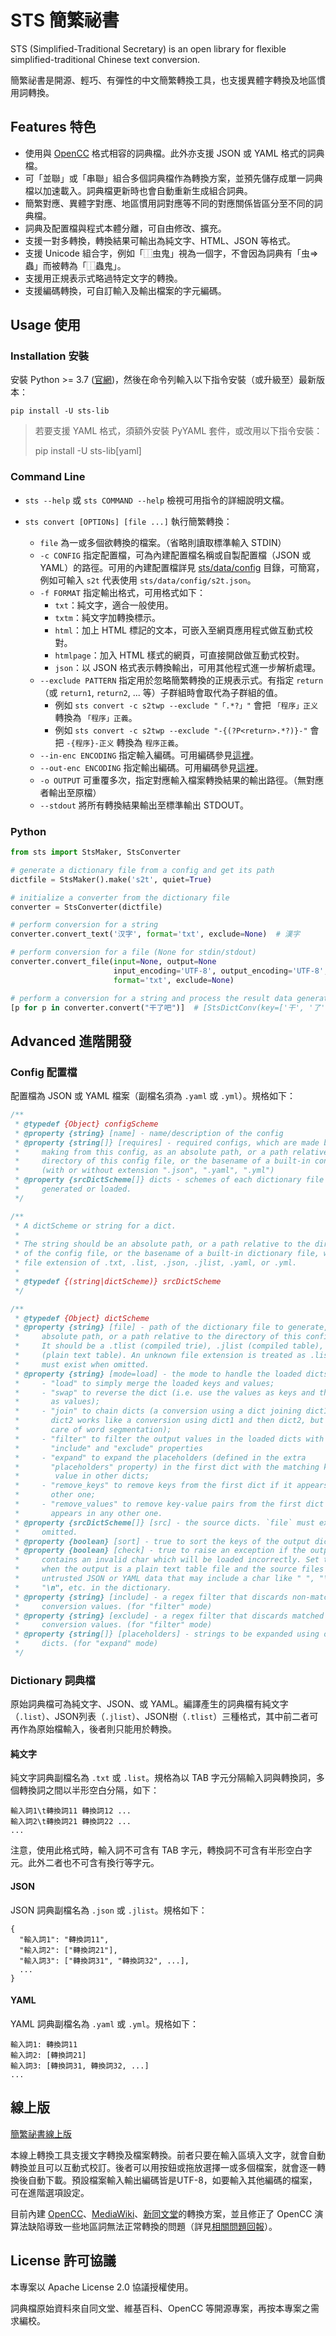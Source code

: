 # STS 簡繁祕書

STS (Simplified-Traditional Secretary) is an open library for flexible simplified-traditional Chinese text conversion.

簡繁祕書是開源、輕巧、有彈性的中文簡繁轉換工具，也支援異體字轉換及地區慣用詞轉換。


## Features 特色

* 使用與 [OpenCC](https://github.com/BYVoid/OpenCC) 格式相容的詞典檔。此外亦支援 JSON 或 YAML 格式的詞典檔。
* 可「並聯」或「串聯」組合多個詞典檔作為轉換方案，並預先儲存成單一詞典檔以加速載入。詞典檔更新時也會自動重新生成組合詞典。
* 簡繁對應、異體字對應、地區慣用詞對應等不同的對應關係皆區分至不同的詞典檔。
* 詞典及配置檔與程式本體分離，可自由修改、擴充。
* 支援一對多轉換，轉換結果可輸出為純文字、HTML、JSON 等格式。
* 支援 Unicode 組合字，例如「⿰虫鬼」視為一個字，不會因為詞典有「虫=>蟲」而被轉為「⿰蟲鬼」。
* 支援用正規表示式略過特定文字的轉換。
* 支援編碼轉換，可自訂輸入及輸出檔案的字元編碼。


## Usage 使用

### Installation 安裝

安裝 Python >= 3.7 ([官網](https://www.python.org/))，然後在命令列輸入以下指令安裝（或升級至）最新版本：

    pip install -U sts-lib

> 若要支援 YAML 格式，須額外安裝 PyYAML 套件，或改用以下指令安裝：
>
>    pip install -U sts-lib[yaml]

### Command Line

* `sts --help` 或 `sts COMMAND --help` 檢視可用指令的詳細說明文檔。

* `sts convert [OPTIONs] [file ...]` 執行簡繁轉換：
  * `file` 為一或多個欲轉換的檔案。（省略則讀取標準輸入 STDIN）
  * `-c CONFIG` 指定配置檔，可為內建配置檔名稱或自製配置檔（JSON 或 YAML）的路徑。可用的內建配置檔詳見 [sts/data/config](https://github.com/danny0838/sts-lib/tree/master/sts/data/config) 目錄，可簡寫，例如可輸入 `s2t` 代表使用 `sts/data/config/s2t.json`。
  * `-f FORMAT` 指定輸出格式，可用格式如下：
    * `txt`：純文字，適合一般使用。
    * `txtm`：純文字加轉換標示。
    * `html`：加上 HTML 標記的文本，可嵌入至網頁應用程式做互動式校對。
    * `htmlpage`：加入 HTML 樣式的網頁，可直接開啟做互動式校對。
    * `json`：以 JSON 格式表示轉換輸出，可用其他程式進一步解析處理。
  * `--exclude PATTERN` 指定用於忽略簡繁轉換的正規表示式。有指定 `return`（或 `return1`, `return2`, ... 等）子群組時會取代為子群組的值。
    * 例如 `sts convert -c s2twp --exclude "「.*?」"` 會把 `「程序」正义` 轉換為 `「程序」正義`。
    * 例如 `sts convert -c s2twp --exclude "-{(?P<return>.*?)}-"` 會把 `-{程序}-正义` 轉換為 `程序正義`。
  * `--in-enc ENCODING` 指定輸入編碼。可用編碼參見[這裡](https://docs.python.org/3/library/codecs.html#standard-encodings)。
  * `--out-enc ENCODING` 指定輸出編碼。可用編碼參見[這裡](https://docs.python.org/3/library/codecs.html#standard-encodings)。
  * `-o OUTPUT` 可重覆多次，指定對應輸入檔案轉換結果的輸出路徑。（無對應者輸出至原檔）
  * `--stdout` 將所有轉換結果輸出至標準輸出 STDOUT。

### Python

```python
from sts import StsMaker, StsConverter

# generate a dictionary file from a config and get its path
dictfile = StsMaker().make('s2t', quiet=True)

# initialize a converter from the dictionary file
converter = StsConverter(dictfile)

# perform conversion for a string
converter.convert_text('汉字', format='txt', exclude=None)  # 漢字

# perform conversion for a file (None for stdin/stdout)
converter.convert_file(input=None, output=None
                       input_encoding='UTF-8', output_encoding='UTF-8',
                       format='txt', exclude=None)

# perform a conversion for a string and process the result data generator
[p for p in converter.convert("干了吧")]  # [StsDictConv(key=['干', '了'], values=['幹了', '乾了']), '吧']
```


## Advanced 進階開發

### Config 配置檔

配置檔為 JSON 或 YAML 檔案（副檔名須為 `.yaml` 或 `.yml`）。規格如下：

```javascript
/**
 * @typedef {Object} configScheme
 * @property {string} [name] - name/description of the config
 * @property {string[]} [requires] - required configs, which are made before
 *     making from this config, as an absolute path, or a path relative to the
 *     directory of this config file, or the basename of a built-in config file
 *     (with or without extension ".json", ".yaml", ".yml")
 * @property {srcDictScheme[]} dicts - schemes of each dictionary file to be
 *     generated or loaded.
 */

/**
 * A dictScheme or string for a dict.
 *
 * The string should be an absolute path, or a path relative to the directory
 * of the config file, or the basename of a built-in dictionary file, with a
 * file extension of .txt, .list, .json, .jlist, .yaml, or .yml.
 *
 * @typedef {(string|dictScheme)} srcDictScheme
 */

/**
 * @typedef {Object} dictScheme
 * @property {string} [file] - path of the dictionary file to generate, as an
 *     absolute path, or a path relative to the directory of this config file.
 *     It should be a .tlist (compiled trie), .jlist (compiled table), or .list
 *     (plain text table). An unknown file extension is treated as .list. `src`
 *     must exist when omitted.
 * @property {string} [mode=load] - the mode to handle the loaded dicts.
 *     - "load" to simply merge the loaded keys and values;
 *     - "swap" to reverse the dict (i.e. use the values as keys and the keys
 *       as values);
 *     - "join" to chain dicts (a conversion using a dict joining dict1 and
 *       dict2 works like a conversion using dict1 and then dict2, but takes
 *       care of word segmentation);
 *     - "filter" to filter the output values in the loaded dicts with extra
 *       "include" and "exclude" properties
 *     - "expand" to expand the placeholders (defined in the extra
 *       "placeholders" property) in the first dict with the matching key and
 *        value in other dicts;
 *     - "remove_keys" to remove keys from the first dict if it appears in any
 *       other one;
 *     - "remove_values" to remove key-value pairs from the first dict if it
 *       appears in any other one.
 * @property {srcDictScheme[]} [src] - the source dicts. `file` must exist when
 *     omitted.
 * @property {boolean} [sort] - true to sort the keys of the output dictionary.
 * @property {boolean} [check] - true to raise an exception if the output
 *     contains an invalid char which will be loaded incorrectly. Set this
 *     when the output is a plain text table file and the source files contain
 *     untrusted JSON or YAML data that may include a char like " ", "\t",
 *     "\n", etc. in the dictionary.
 * @property {string} [include] - a regex filter that discards non-matched
 *     conversion values. (for "filter" mode)
 * @property {string} [exclude] - a regex filter that discards matched
 *     conversion values. (for "filter" mode)
 * @property {string[]} [placeholders] - strings to be expanded using other
 *     dicts. (for "expand" mode)
 */
```

### Dictionary 詞典檔

原始詞典檔可為純文字、JSON、或 YAML。編譯產生的詞典檔有純文字（`.list`）、JSON列表（`.jlist`）、JSON樹（`.tlist`）三種格式，其中前二者可再作為原始檔輸入，後者則只能用於轉換。

#### 純文字

純文字詞典副檔名為 `.txt` 或 `.list`。規格為以 TAB 字元分隔輸入詞與轉換詞，多個轉換詞之間以半形空白分隔，如下：

```
輸入詞1\t轉換詞11 轉換詞12 ...
輸入詞2\t轉換詞21 轉換詞22 ...
...
```

注意，使用此格式時，輸入詞不可含有 TAB 字元，轉換詞不可含有半形空白字元。此外二者也不可含有換行等字元。

#### JSON

JSON 詞典副檔名為 `.json` 或 `.jlist`。規格如下：

```
{
  "輸入詞1": "轉換詞11",
  "輸入詞2": ["轉換詞21"],
  "輸入詞3": ["轉換詞31", "轉換詞32", ...],
  ...
}
```

#### YAML

YAML 詞典副檔名為 `.yaml` 或 `.yml`。規格如下：

```
輸入詞1: 轉換詞11
輸入詞2: [轉換詞21]
輸入詞3: [轉換詞31, 轉換詞32, ...]
...
```


## 線上版

[簡繁祕書線上版](https://danny0838.github.io/sts-lib/)

本線上轉換工具支援文字轉換及檔案轉換。前者只要在輸入區填入文字，就會自動轉換並且可以互動式校訂。後者可以用按鈕或拖放選擇一或多個檔案，就會逐一轉換後自動下載。預設檔案輸入輸出編碼皆是UTF-8，如要輸入其他編碼的檔案，可在進階選項設定。

目前內建 [OpenCC](https://github.com/BYVoid/OpenCC)、[MediaWiki](https://github.com/wikimedia/mediawiki)、[新同文堂](https://github.com/tongwentang/tongwen-dict)的轉換方案，並且修正了 OpenCC 演算法缺陷導致一些地區詞無法正常轉換的問題（詳見[相關問題回報](https://github.com/BYVoid/OpenCC/issues/475)）。


## License 許可協議

本專案以 Apache License 2.0 協議授權使用。

詞典檔原始資料來自同文堂、維基百科、OpenCC 等開源專案，再按本專案之需求編校。
